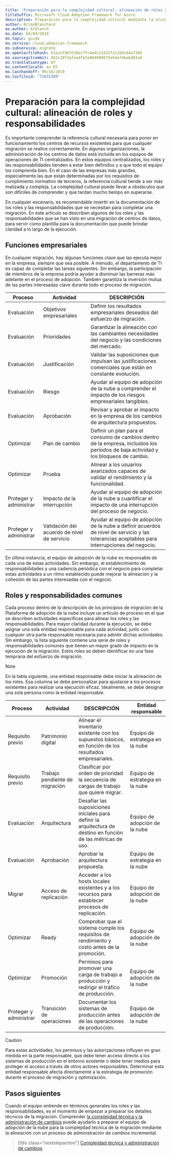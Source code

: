 ```yaml
---
title: 'Preparación para la complejidad cultural: alineación de roles y responsabilidades'
titleSuffix: Microsoft Cloud Adoption Framework for Azure
description: Preparación para la complejidad cultural mediante la alineación de roles y responsabilidades
author: BrianBlanchard
ms.author: brblanch
ms.date: 04/04/2019
ms.topic: guide
ms.service: cloud-adoption-framework
ms.subservice: migrate
ms.openlocfilehash: 61acef963538ec7fc4e4c11432f2c2ddc64a738b
ms.sourcegitcommit: 443c28f3afeedfbfe8b9980875a54afdbebd83a8
ms.translationtype: HT
ms.contentlocale: es-ES
ms.lasthandoff: 09/16/2019
ms.locfileid: "71031389"
---
```

# <a name="prepare-for-cultural-complexity-aligning-roles-and-responsibilities"></a>Preparación para la complejidad cultural: alineación de roles y responsabilidades

Es importante comprender la referencia cultural necesaria para poner en funcionamiento los centros de recursos existentes para que cualquier migración se realice correctamente. En algunas organizaciones, la administración de los centros de datos está incluida en los equipos de operaciones de TI centralizados. En estos equipos centralizados, los roles y las responsabilidades tienden a estar bien definidos y a que todo el equipo los comprenda bien. En el caso de las empresas más grandes, especialmente las que están determinadas por los requisitos de cumplimiento normativo de terceros, la referencia cultural tiende a ser más matizada y compleja. La complejidad cultural puede llevar a obstáculos que son difíciles de comprender y que tardan mucho tiempo en superarse.

En cualquier escenario, es recomendable invertir en la documentación de los roles y las responsabilidades que se necesitan para completar una migración. En este artículo se describen algunos de los roles y las responsabilidades que se han visto en una migración de centros de datos, para servir como plantilla para la documentación que puede brindar claridad a lo largo de la ejecución.

## <a name="business-functions"></a>Funciones empresariales

En cualquier migración, hay algunas funciones clave que las ejecuta mejor en la empresa, siempre que sea posible. A menudo, el departamento de TI es capaz de completar las tareas siguientes. Sin embargo, la participación de miembros de la empresa podría ayudar a disminuir las barreras más adelante en el proceso de adopción. También garantiza la inversión mutua de las partes interesadas clave durante todo el proceso de migración.

| Proceso | Actividad | DESCRIPCIÓN |
|---------|---------|---------|
| Evaluación | Objetivos empresariales | Definir los resultados empresariales deseados del esfuerzo de migración. |
| Evaluación | Prioridades | Garantizar la alineación con las cambiantes necesidades del negocio y las condiciones del mercado. |
| Evaluación | Justificación | Validar las suposiciones que impulsan las justificaciones comerciales que están en constante evolución. |
| Evaluación | Riesgo | Ayudar al equipo de adopción de la nube a comprender el impacto de los riesgos empresariales tangibles. |
| Evaluación | Aprobación | Revisar y aprobar el impacto en la empresa de los cambios de arquitectura propuestos. |
| Optimizar | Plan de cambio | Definir un plan para el consumo de cambios dentro de la empresa, incluidos los períodos de baja actividad y los bloqueos de cambio. |
| Optimizar | Prueba | Alinear a los usuarios avanzados capaces de validar el rendimiento y la funcionalidad. |
| Proteger y administrar | Impacto de la interrupción | Ayudar al equipo de adopción de la nube a cuantificar el impacto de una interrupción del proceso de negocio. |
| Proteger y administrar | Validación del acuerdo de nivel de servicio | Ayudar al equipo de adopción de la nube a definir acuerdos de nivel de servicio y las tolerancias aceptables para interrupciones del negocio. |

En última instancia, el equipo de adopción de la nube es responsable de cada una de estas actividades. Sin embargo, el establecimiento de responsabilidades y una cadencia periódica con el negocio para completar estas actividades a un ritmo establecido puede mejorar la alineación y la cohesión de las partes interesadas con el negocio.

## <a name="common-roles-and-responsibilities"></a>Roles y responsabilidades comunes

Cada proceso dentro de la descripción de los principios de migración de la Plataforma de adopción de la nube incluye un artículo de proceso en el que se describen actividades específicas para alinear los roles y las responsabilidades. Para mayor claridad durante la ejecución, se debe asignar una sola entidad responsable para cada actividad, junto con cualquier otra parte responsable necesaria para admitir dichas actividades. Sin embargo, la lista siguiente contiene una serie de roles y responsabilidades comunes que tienen un mayor grado de impacto en la ejecución de la migración. Estos roles se deben identificar en una fase temprana del esfuerzo de migración.

> [!NOTE]
> En la tabla siguiente, una entidad responsable debe iniciar la alineación de los roles. Esa columna se debe personalizar para ajustarse a los procesos existentes para realizar una ejecución eficaz. Idealmente, se debe designar una sola persona como la entidad responsable.

| Proceso | Actividad | DESCRIPCIÓN | Entidad responsable |
|---------|---------|---------|---------|
| Requisito previo | Patrimonio digital | Alinear el inventario existente con los supuestos básicos, en función de los resultados empresariales. | Equipo de estrategia en la nube |
| Requisito previo | Trabajo pendiente de migración | Clasificar por orden de prioridad la secuencia de cargas de trabajo que quiere migrar. | Equipo de estrategia en la nube |
| Evaluación | Arquitectura | Desafiar las suposiciones iniciales para definir la arquitectura de destino en función de las métricas de uso. | Equipo de adopción de la nube |
| Evaluación | Aprobación | Aprobar la arquitectura propuesta. | Equipo de estrategia en la nube |
| Migrar | Acceso de replicación | Acceder a los hosts locales existentes y a los recursos para establecer procesos de replicación. | Equipo de adopción de la nube |
| Optimizar | Ready | Comprobar que el sistema cumple los requisitos de rendimiento y costo antes de la promoción. | Equipo de adopción de la nube |
| Optimizar | Promoción | Permisos para promover una carga de trabajo a producción y redirigir el tráfico de producción. | Equipo de adopción de la nube |
| Proteger y administrar | Transición de operaciones | Documentar los sistemas de producción antes de las operaciones de producción. | Equipo de adopción de la nube |

> [!CAUTION]
> Para estas actividades, los permisos y las autorizaciones influyen en gran medida en la parte responsable, que debe tener acceso directo a los sistemas de producción en el entorno existente o debe tener medios para proteger el acceso a través de otros actores responsables. Determinar esta entidad responsable afecta directamente a la estrategia de promoción durante el proceso de migración y optimización.

## <a name="next-steps"></a>Pasos siguientes

Cuando el equipo entiende en términos generales los roles y las responsabilidades, es el momento de empezar a preparar los detalles técnicos de la migración. Comprender [la complejidad técnica y la administración de cambios](./technical-complexity.md) puede ayudarlo a preparar el equipo de adopción de la nube para la complejidad técnica de la migración mediante la alineación con un proceso de administración de cambios incremental.

> [!div class="nextstepaction"]
> [Complejidad técnica y administración de cambios](./technical-complexity.md)
